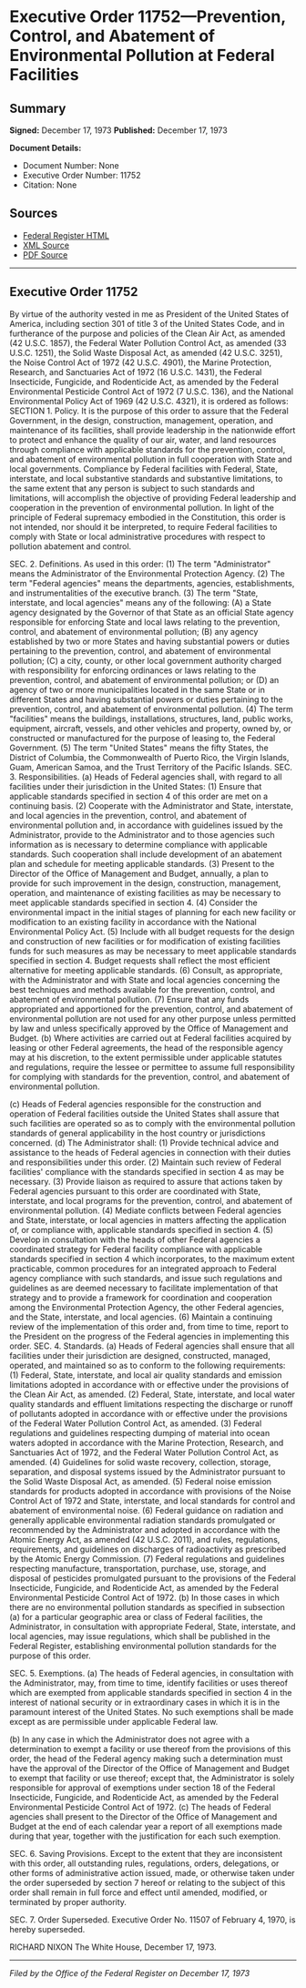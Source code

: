 # Executive Order 11752—Prevention, Control, and Abatement of Environmental Pollution at Federal Facilities

## Summary

**Signed:** December 17, 1973
**Published:** December 17, 1973

**Document Details:**
- Document Number: None
- Executive Order Number: 11752
- Citation: None

## Sources
- [Federal Register HTML](https://www.presidency.ucsb.edu/documents/executive-order-11752-prevention-control-and-abatement-environmental-pollution-federal)
- [XML Source](None)
- [PDF Source](None)

---

## Executive Order 11752

By virtue of the authority vested in me as President of the United States of America, including section 301 of title 3 of the United States Code, and in furtherance of the purpose and policies of the Clean Air Act, as amended (42 U.S.C. 1857), the Federal Water Pollution Control Act, as amended (33 U.S.C. 1251), the Solid Waste Disposal Act, as amended (42 U.S.C. 3251), the Noise Control Act of 1972 (42 U.S.C. 4901), the Marine Protection, Research, and Sanctuaries Act of 1972 (16 U.S.C. 1431), the Federal Insecticide, Fungicide, and Rodenticide Act, as amended by the Federal Environmental Pesticide Control Act of 1972 (7 U.S.C. 136), and the National Environmental Policy Act of 1969 (42 U.S.C. 4321), it is ordered as follows:
SECTION 1. Policy. It is the purpose of this order to assure that the Federal Government, in the design, construction, management, operation, and maintenance of its facilities, shall provide leadership in the nationwide effort to protect and enhance the quality of our air, water, and land resources through compliance with applicable standards for the prevention, control, and abatement of environmental pollution in full cooperation with State and local governments. Compliance by Federal facilities with Federal, State, interstate, and local substantive standards and substantive limitations, to the same extent that any person is subject to such standards and limitations, will accomplish the objective of providing Federal leadership and cooperation in the prevention of environmental pollution. In light of the principle of Federal supremacy embodied in the Constitution, this order is not intended, nor should it be interpreted, to require Federal facilities to comply with State or local administrative procedures with respect to pollution abatement and control.

SEC. 2. Definitions. As used in this order:
    (1) The term "Administrator" means the Administrator of the Environmental Protection Agency.
    (2) The term "Federal agencies" means the departments, agencies, establishments, and instrumentalities of the executive branch.
    (3) The term "State, interstate, and local agencies" means any of the following:
(A) a State agency designated by the Governor of that State as an official State agency responsible for enforcing State and local laws relating to the prevention, control, and abatement of environmental pollution;
(B) any agency established by two or more States and having substantial powers or duties pertaining to the prevention, control, and abatement of environmental pollution;
(C) a city, county, or other local government authority charged with responsibility for enforcing ordinances or laws relating to the prevention, control, and abatement of environmental pollution; or
(D) an agency of two or more municipalities located in the same State or in different States and having substantial powers or duties pertaining to the prevention, control, and abatement of environmental pollution.
    (4) The term "facilities" means the buildings, installations, structures, land, public works, equipment, aircraft, vessels, and other vehicles and property, owned by, or constructed or manufactured for the purpose of leasing to, the Federal Government.
    (5) The term "United States" means the fifty States, the District of Columbia, the Commonwealth of Puerto Rico, the Virgin Islands, Guam, American Samoa, and the Trust Territory of the Pacific Islands.
SEC. 3. Responsibilities. (a) Heads of Federal agencies shall, with regard to all facilities under their jurisdiction in the United States:
    (1) Ensure that applicable standards specified in section 4 of this order are met on a continuing basis.
    (2) Cooperate with the Administrator and State, interstate, and local agencies in the prevention, control, and abatement of environmental pollution and, in accordance with guidelines issued by the Administrator, provide to the Administrator and to those agencies such information as is necessary to determine compliance with applicable standards. Such cooperation shall include development of an abatement plan and schedule for meeting applicable standards.
    (3) Present to the Director of the Office of Management and Budget, annually, a plan to provide for such improvement in the design, construction, management, operation, and maintenance of existing facilities as may be necessary to meet applicable standards specified in section 4.
    (4) Consider the environmental impact in the initial stages of planning for each new facility or modification to an existing facility in accordance with the National Environmental Policy Act.
    (5) Include with all budget requests for the design and construction of new facilities or for modification of existing facilities funds for such measures as may be necessary to meet applicable standards specified in section 4. Budget requests shall reflect the most efficient alternative for meeting applicable standards.
    (6) Consult, as appropriate, with the Administrator and with State and local agencies concerning the best techniques and methods available for the prevention, control, and abatement of environmental pollution.
    (7) Ensure that any funds appropriated and apportioned for the prevention, control, and abatement of environmental pollution are not used for any other purpose unless permitted by law and unless specifically approved by the Office of Management and Budget.
(b) Where activities are carried out at Federal facilities acquired by leasing or other Federal agreements, the head of the responsible agency may at his discretion, to the extent permissible under applicable statutes and regulations, require the lessee or permittee to assume full responsibility for complying with standards for the prevention, control, and abatement of environmental pollution.

(c) Heads of Federal agencies responsible for the construction and operation of Federal facilities outside the United States shall assure that such facilities are operated so as to comply with the environmental pollution standards of general applicability in the host country or jurisdictions concerned.
(d) The Administrator shall:
    (1) Provide technical advice and assistance to the heads of Federal agencies in connection with their duties and responsibilities under this order.
    (2) Maintain such review of Federal facilities' compliance with the standards specified in section 4 as may be necessary.
    (3) Provide liaison as required to assure that actions taken by Federal agencies pursuant to this order are coordinated with State, interstate, and local programs for the prevention, control, and abatement of environmental pollution.
    (4) Mediate conflicts between Federal agencies and State, interstate, or local agencies in matters affecting the application of, or compliance with, applicable standards specified in section 4.
    (5) Develop in consultation with the heads of other Federal agencies a coordinated strategy for Federal facility compliance with applicable standards specified in section 4 which incorporates, to the maximum extent practicable, common procedures for an integrated approach to Federal agency compliance with such standards, and issue such regulations and guidelines as are deemed necessary to facilitate implementation of that strategy and to provide a framework for coordination and cooperation among the Environmental Protection Agency, the other Federal agencies, and the State, interstate, and local agencies.
    (6) Maintain a continuing review of the implementation of this order and, from time to time, report to the President on the progress of the Federal agencies in implementing this order.
SEC. 4. Standards. (a) Heads of Federal agencies shall ensure that all facilities under their jurisdiction are designed, constructed, managed, operated, and maintained so as to conform to the following requirements:
    (1) Federal, State, interstate, and local air quality standards and emission limitations adopted in accordance with or effective under the provisions of the Clean Air Act, as amended.
    (2) Federal, State, interstate, and local water quality standards and effluent limitations respecting the discharge or runoff of pollutants adopted in accordance with or effective under the provisions of the Federal Water Pollution Control Act, as amended.
    (3) Federal regulations and guidelines respecting dumping of material into ocean waters adopted in accordance with the Marine Protection, Research, and Sanctuaries Act of 1972, and the Federal Water Pollution Control Act, as amended.
    (4) Guidelines for solid waste recovery, collection, storage, separation, and disposal systems issued by the Administrator pursuant to the Solid Waste Disposal Act, as amended.
    (5) Federal noise emission standards for products adopted in accordance with provisions of the Noise Control Act of 1972 and State, interstate, and local standards for control and abatement of environmental noise.
    (6) Federal guidance on radiation and generally applicable environmental radiation standards promulgated or recommended by the Administrator and adopted in accordance with the Atomic Energy Act, as amended (42 U.S.C. 2011), and rules, regulations, requirements, and guidelines on discharges of radioactivity as prescribed by the Atomic Energy Commission.
    (7) Federal regulations and guidelines respecting manufacture, transportation, purchase, use, storage, and disposal of pesticides promulgated pursuant to the provisions of the Federal Insecticide, Fungicide, and Rodenticide Act, as amended by the Federal Environmental Pesticide Control Act of 1972.
(b) In those cases in which there are no environmental pollution standards as specified in subsection (a) for a particular geographic area or class of Federal facilities, the Administrator, in consultation with appropriate Federal, State, interstate, and local agencies, may issue regulations, which shall be published in the Federal Register, establishing environmental pollution standards for the purpose of this order.

SEC. 5. Exemptions. (a) The heads of Federal agencies, in consultation with the Administrator, may, from time to time, identify facilities or uses thereof which are exempted from applicable standards specified in section 4 in the interest of national security or in extraordinary cases in which it is in the paramount interest of the United States. No such exemptions shall be made except as are permissible under applicable Federal law.

(b) In any case in which the Administrator does not agree with a determination to exempt a facility or use thereof from the provisions of this order, the head of the Federal agency making such a determination must have the approval of the Director of the Office of Management and Budget to exempt that facility or use thereof; except that, the Administrator is solely responsible for approval of exemptions under section 18 of the Federal Insecticide, Fungicide, and Rodenticide Act, as amended by the Federal Environmental Pesticide Control Act of 1972.
(c) The heads of Federal agencies shall present to the Director of the Office of Management and Budget at the end of each calendar year a report of all exemptions made during that year, together with the justification for each such exemption.

SEC. 6. Saving Provisions. Except to the extent that they are inconsistent with this order, all outstanding rules, regulations, orders, delegations, or other forms of administrative action issued, made, or otherwise taken under the order superseded by section 7 hereof or relating to the subject of this order shall remain in full force and effect until amended, modified, or terminated by proper authority.

SEC. 7. Order Superseded. Executive Order No. 11507 of February 4, 1970, is hereby superseded.

RICHARD NIXON
The White House,
December 17, 1973.

---

*Filed by the Office of the Federal Register on December 17, 1973*
